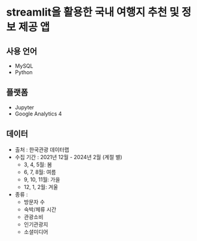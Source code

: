 # streamlit을 활용한 국내 여행지 추천 및 정보 제공 앱
## 사용 언어
- MySQL
- Python
## 플랫폼
- Jupyter
- Google Analytics 4
## 데이터
- 출처 : 한국관광 데이터랩
- 수집 기간 : 2021년 12월 - 2024년 2월 (계절 별)
  - 3, 4, 5월: 봄
  - 6, 7, 8월: 여름
  - 9, 10, 11월: 가을
  - 12, 1, 2월: 겨울
- 종류 :
  - 방문자 수
  - 숙박/체류 시간
  - 관광소비
  - 인기관광지
  - 소셜미디어
